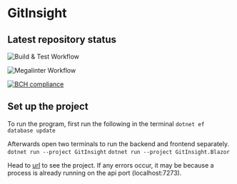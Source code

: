 # GitInsight

## Latest repository status

![Build & Test Workflow](https://github.com/Grumlebob/GitInsight/actions/workflows/buildAndTest.yml/badge.svg)

![Megalinter Workflow](https://github.com/Grumlebob/GitInsight/actions/workflows/mega-linter.yml/badge.svg)

[![BCH compliance](https://bettercodehub.com/edge/badge/Grumlebob/GitInsight?branch=master)](https://bettercodehub.com/)

## Set up the project

To run the program, first run  the following in the terminal
```dotnet ef database update```

Afterwards open two terminals to run the backend and frontend separately. 
```dotnet run --project GitInsight```
```dotnet run --project GitInsight.Blazor```

Head to [url](http://localhost:7011) to see the project. 
If any errors occur, it may be because a process is already running on the api port (localhost:7273).
